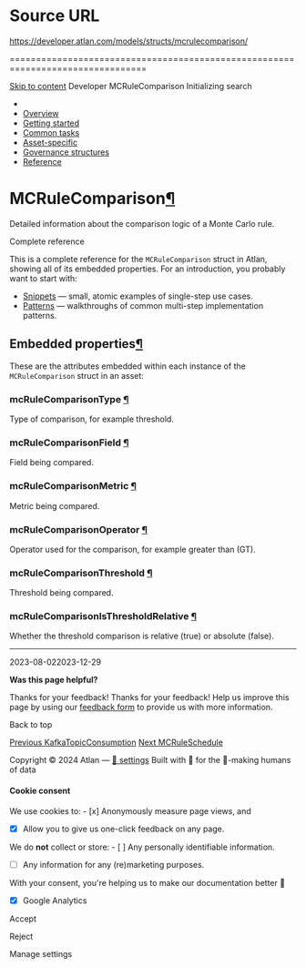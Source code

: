 # Source URL
https://developer.atlan.com/models/structs/mcrulecomparison/

================================================================================

<!--
canonical: https://developer.atlan.com/models/structs/mcrulecomparison/
meta-content-security-policy: object-src 'none'; base-uri 'self'; manifest-src 'self'; media-src 'self';
meta-description: Dear Developers
meta-generator: mkdocs-1.6.1, mkdocs-material-9.6.14
meta-og-description: Dear Developers
meta-og-image: https://developer.atlan.com/assets/images/social/models/structs/mcrulecomparison.png
meta-og-image-height: 630
meta-og-image-type: image/png
meta-og-image-width: 1200
meta-og-title: MCRuleComparison - Developer
meta-og-type: website
meta-og-url: https://developer.atlan.com/models/structs/mcrulecomparison/
meta-twitter:card: summary_large_image
meta-twitter:description: Dear Developers
meta-twitter:image: https://developer.atlan.com/assets/images/social/models/structs/mcrulecomparison.png
meta-twitter:title: MCRuleComparison - Developer
meta-viewport: width=device-width,initial-scale=1
title: MCRuleComparison - Developer
-->

[Skip to content](#mcrulecomparison) Developer MCRuleComparison Initializing search 

* 
* [Overview](../../..)
* [Getting started](../../../getting-started/)
* [Common tasks](../../../snippets/)
* [Asset\-specific](../../../patterns/)
* [Governance structures](../../../governance/)
* [Reference](../../../reference/)

MCRuleComparison[¶](#mcrulecomparison "Permanent link")
=======================================================

Detailed information about the comparison logic of a Monte Carlo rule.

Complete reference

This is a complete reference for the `MCRuleComparison` struct in Atlan, showing all of its embedded properties. For an introduction, you probably want to start with:

* [Snippets](../../../snippets/) — small, atomic examples of single\-step use cases.
* [Patterns](../../../patterns/) — walkthroughs of common multi\-step implementation patterns.

Embedded properties[¶](#embedded-properties "Permanent link")
-------------------------------------------------------------

These are the attributes embedded within each instance of the `MCRuleComparison` struct in an asset:

### mcRuleComparisonType [¶](#mcrulecomparisontype "Permanent link")

Type of comparison, for example threshold.

### mcRuleComparisonField [¶](#mcrulecomparisonfield "Permanent link")

Field being compared.

### mcRuleComparisonMetric [¶](#mcrulecomparisonmetric "Permanent link")

Metric being compared.

### mcRuleComparisonOperator [¶](#mcrulecomparisonoperator "Permanent link")

Operator used for the comparison, for example greater than (GT).

### mcRuleComparisonThreshold [¶](#mcrulecomparisonthreshold "Permanent link")

Threshold being compared.

### mcRuleComparisonIsThresholdRelative [¶](#mcrulecomparisonisthresholdrelative "Permanent link")

Whether the threshold comparison is relative (true) or absolute (false).

---

2023\-08\-022023\-12\-29

**Was this page helpful?**

Thanks for your feedback! Thanks for your feedback! Help us improve this page by using our [feedback form](https://docs.google.com/forms/d/e/1FAIpQLScfoq7vqEn8S4QvN0ehPp0MRy6WYK5x-okJDqD69lHgoPPWtg/viewform?usp=pp_url&entry.1800719315=/models/structs/mcrulecomparison/) to provide us with more information. 

Back to top

[Previous KafkaTopicConsumption](../kafkatopicconsumption/) [Next MCRuleSchedule](../mcruleschedule/) 

Copyright © 2024 Atlan — [🍪 settings](#__consent) 
Built with 💙 for the 🤖\-making humans of data 

#### Cookie consent

We use cookies to: - [x] Anonymously measure page views, and
- [x] Allow you to give us one\-click feedback on any page.

 We do **not** collect or store: - [ ] Any personally identifiable information.
- [ ] Any information for any (re)marketing purposes.

 With your consent, you're helping us to make our documentation better 💙

- [x] Google Analytics

Accept

Reject

Manage settings

